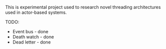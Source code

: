 This is experimental project used to research novel threading architectures used in actor-based systems.

TODO:

* Event bus - done
* Death watch - done
* Dead letter - done

